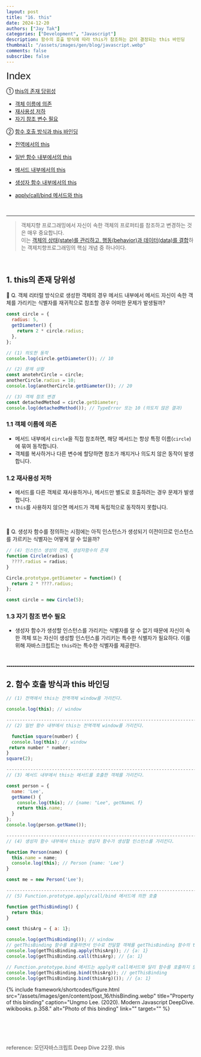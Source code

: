 ```yaml
---
layout: post
title: "16. this"
date: 2024-12-20
authors: ["Jay Tak"]
categories: ["Development", "Javascript"]
description: 함수의 호출 방식에 따라 this가 참조하는 값이 결정되는 this 바인딩
thumbnail: "/assets/images/gen/blog/javascript.webp"
comments: false
subscribe: false
---
```


<span style="font-family: 'Brown', sans-serif !important; font-size: 20pt;">Index</span>

① [this의 존재 당위성](#1-this의-존재-당위성)<br>

- [객체 이름에 의존](#11-객체-이름에-의존)<br>
- [재사용성 저하](#12-재사용성-저하)<br>
- [자기 참조 변수 필요](#13-자기-참조-변수-필요)<br>

② [함수 호출 방식과 this 바인딩](#2-함수-호출-방식과-this-바인딩)<br>

- [전역에서의 this](#21-전역에서의-this)<br>

- [일반 함수 내부에서의 this](#22-일반-함수-내부에서의-this)<br>

- [메서드 내부에서의 this](#23-메서드-내부에서의-this)<br>

- [생성자 함수 내부에서의 this](#24-생성자-함수-내부에서의-this)<br>

- [apply/call/bind 메서드와 this](#25-applycallbind-메서드와-this)<br>

<br>

---

> 객체지향 프로그래밍에서 자신이 속한 객체의 프로퍼티를 참조하고 변경하는 것은 매우 중요합니다.<br> 이는 [객체의 상태(state)를 관리하고, 행동(behavior)과 데이터(data)를 결합](#)하는 객제치향프로그래밍의 핵심 개념 중 하나이다.

<br>

## 1. this의 존재 당위성

🧐 Q. 객체 리터럴 방식으로 생성한 객체의 경우 메서드 내부에서 메서드 자신이 속한 객체를 가리키는 식별자를 재귀적으로 참조할 경우 어떠한 문제가 발생될까?

```javascript
const circle = {
  radius: 5,
  getDiameter() {
    return 2 * circle.radius;
  },
};

// (1) 의도한 동작
console.log(circle.getDiameter()); // 10

// (2) 문제 상황
const anotehrCircle = circle;
anotherCircle.radius = 10;
console.log(anotherCircle.getDiameter()); // 20

// (3) 객체 참조 변경
const detachedMethod = circle.getDiameter;
console.log(detachedMethod()); // TypeError 또는 10 (의도치 않은 결과)
```

### 1.1 객체 이름에 의존

- 메서드 내부에서 `circle`을 직접 참조하면, 해당 메서드는 항상 특정 이름(`circle`)에 묶여 동작합니다.
- 객체를 복사하거나 다른 변수에 할당하면 참조가 깨지거나 의도치 않은 동작이 발생합니다.

### 1.2 재사용성 저하

- 메서드를 다른 객체로 재사용하거나, 메서드만 별도로 호출하려는 경우 문제가 발생합니다.
- `this`를 사용하지 않으면 메서드가 객체 독립적으로 동작하지 못합니다.

<br>

🧐 Q. 생성자 함수를 정의하는 시점에는 아직 인스턴스가 생성되기 이전이므로 인스턴스를 가르키는 식별자는 어떻게 알 수 있을까?

```javascript
// (4) 인스턴스 생성의 전제, 생성자함수의 존재
function Circle(radius) {
  ????.radius = radius;
}

Circle.prototype.getDiameter = function() {
  return 2 * ????.radius;
};

const circle = new Circle(5);

```

### 1.3 자기 참조 변수 필요

- 생성자 함수가 생성할 인스턴스를 가리키는 식별자를 알 수 없기 때문에 자신이 속한 객체 또는 자신이 생성할 인스턴스를 가리키는 특수한 식별자가 필요하다. 이를 위해 자바스크립트는 `this`라는 특수한 식별자를 제공한다.

<br>

<hr style="border: 1px dashed #ccc;">

## 2. 함수 호출 방식과 this 바인딩

```javascript
// (1) 전역에서 this는 전역객체 window를 가리킨다.

console.log(this); // window

-----------------------------------------------------------------------------------------
// (2) 일반 함수 내부에서 this는 전역객체 window를 가리킨다.

  function square(number) {
  console.log(this); // window
 return number * number;
}
square(2);

-----------------------------------------------------------------------------------------
// (3) 메서드 내부에서 this는 메서드를 호출한 객체를 가리킨다.

const person = {
  name: 'Lee',
  getName() {
    console.log(this); // {name: "Lee", getNameL f}
    return this.name;
  }
};
console.log(person.getName());

-----------------------------------------------------------------------------------------
// (4) 생성자 함수 내부에서 this는 생성자 함수가 생성할 인스턴스를 가리킨다.

function Person(name) {
  this.name = name;
  console.log(this); // Person {name: 'Lee'}
}

const me = new Person('Lee');

-----------------------------------------------------------------------------------------
// (5) Function.prototype.apply/call/bind 메서드에 의한 호출

function getThisBinding() {
  return this;
}

const thisArg = { a: 1};

console.log(getThisBinding()); // window
// getThisBinding 함수를 호출하면서 인수로 전달할 객체를 getThisBinding 함수의 this에 바인딩한다.
console.log(getThisBinding.apply(thisArg)); // {a: 1}
console.log(getThisBinding.call(thisArg); // {a: 1}

// Function.prototype.bind 메서드는 apply와 call메서드와 달리 함수를 호출하지 않는다. 다만 첫 번째 인수로 전달한 값으로 this 바인딩이 교체된 함수를 새롭게 생성해 반환한다.
console.log(getThisBinding.bind(thisArg)); // getThisBinding
console.log(getThisBinding.bind(thisArg)()); // {a: 1}

```

{% include framework/shortcodes/figure.html src="/assets/images/gen/content/post_16/thisBinding.webp" title="Property of this binding" caption="Ungmo Lee. (2020). Modern Javascript DeepDive. wikibooks. p.358." alt="Photo of this binding" link="" target="" %}

<br><br><br>

#### <span style="color:grey">reference: 모던자바스크립트 Deep Dive 22장. this</span>
